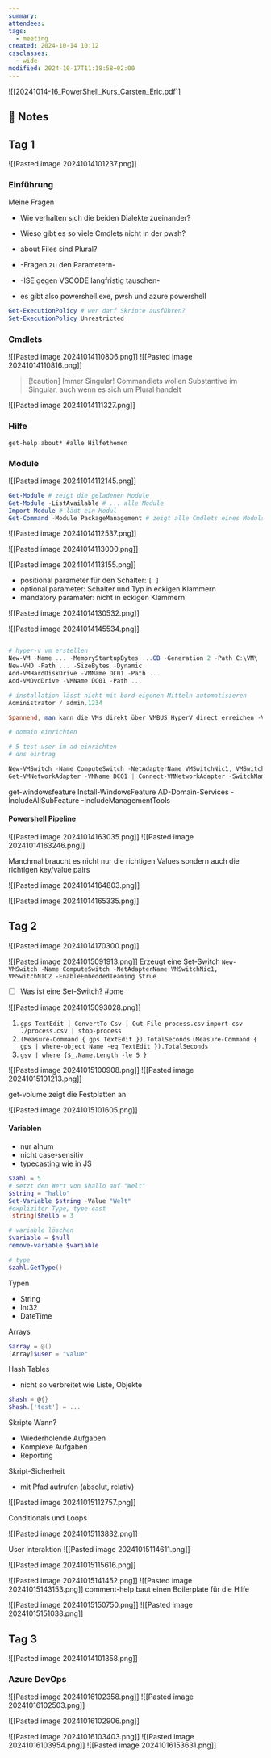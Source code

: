 ```yaml
---
summary: 
attendees: 
tags:
  - meeting
created: 2024-10-14 10:12
cssclasses:
  - wide
modified: 2024-10-17T11:18:58+02:00
---
```

![[20241014-16_PowerShell_Kurs_Carsten_Eric.pdf]]
##  📝 Notes

## Tag 1 

![[Pasted image 20241014101237.png]]


### Einführung

Meine Fragen
- Wie verhalten sich die beiden Dialekte zueinander?
- Wieso gibt es so viele Cmdlets nicht in der pwsh?
- about Files sind Plural?
- -Fragen zu den Parametern-

- -ISE gegen VSCODE langfristig tauschen-
- es gibt also powershell.exe, pwsh und azure powershell

```powershell
Get-ExecutionPolicy # wer darf Skripte ausführen?
Set-ExecutionPolicy Unrestricted
```

### Cmdlets

![[Pasted image 20241014110806.png]]
![[Pasted image 20241014110816.png]]


> [!caution] Immer Singular!
> Commandlets wollen Substantive im Singular, auch wenn es sich um Plural handelt

![[Pasted image 20241014111327.png]]
### Hilfe

```pwsh
get-help about* #alle Hilfethemen
```

### Module

![[Pasted image 20241014112145.png]]

```powershell
Get-Module # zeigt die geladenen Module
Get-Module -ListAvailable # ... alle Module
Import-Module # lädt ein Modul
Get-Command -Module PackageManagement # zeigt alle Cmdlets eines Moduls
```

![[Pasted image 20241014112537.png]]

![[Pasted image 20241014113000.png]]

![[Pasted image 20241014113155.png]]

- positional parameter für den Schalter: `[ ]`
- optional parameter: Schalter und Typ in eckigen Klammern
- mandatory paramater: nicht in eckigen Klammern

![[Pasted image 20241014130532.png]]

![[Pasted image 20241014145534.png]]

```powershell

# hyper-v vm erstellen
New-VM -Name ... -MemoryStartupBytes ...GB -Generation 2 -Path C:\VM\
New-VHD -Path ... -SizeBytes -Dynamic
Add-VMHardDiskDrive -VMName DC01 -Path ...
Add-VMDvdDrive -VMName DC01 -Path ...

# installation lässt nicht mit bord-eigenen Mitteln automatisieren
Administrator / admin.1234

Spannend, man kann die VMs direkt über VMBUS HyperV direct erreichen -VMName

# domain einrichten

# 5 test-user im ad einrichten
# dns eintrag

New-VMSwitch -Name ComputeSwitch -NetAdapterName VMSwitchNic1, VMSwitchNIC2
Get-VMNetworkAdapter -VMName DC01 | Connect-VMNetworkAdapter -SwitchName ComputeSwitch

```



get-windowsfeature
Install-WindowsFeature AD-Domain-Services -IncludeAllSubFeature -IncludeManagementTools


#### Powershell Pipeline

![[Pasted image 20241014163035.png]]
![[Pasted image 20241014163246.png]]

Manchmal braucht es nicht nur die richtigen Values sondern auch die richtigen key/value pairs

![[Pasted image 20241014164803.png]]

![[Pasted image 20241014165335.png]]

## Tag 2

![[Pasted image 20241014170300.png]]

![[Pasted image 20241015091913.png]]
Erzeugt eine Set-Switch `New-VMSwitch -Name ComputeSwitch -NetAdapterName VMSwitchNic1, VMSwitchNIC2 -EnableEmbeddedTeaming $true` 

- [ ] Was ist eine Set-Switch? #pme


![[Pasted image 20241015093028.png]]

1. `gps TextEdit | ConvertTo-Csv | Out-File process.csv` `import-csv ./process.csv | stop-process`
2. `(Measure-Command { gps TextEdit }).TotalSeconds` `(Measure-Command { gps | where-object Name -eq TextEdit }).TotalSeconds`
3. `gsv | where {$_.Name.Length -le 5 }`


![[Pasted image 20241015100908.png]]
![[Pasted image 20241015101213.png]]

get-volume zeigt die Festplatten an

![[Pasted image 20241015101605.png]]

#### Variablen
- nur alnum
- nicht case-sensitiv
- typecasting wie in JS

```powershell
$zahl = 5
# setzt den Wert von $hallo auf "Welt" 
$string = "hallo"
Set-Variable $string -Value "Welt"
#expliziter Type, type-cast
[string]$hello = 3

# variable löschen
$variable = $null
remove-variable $variable

# type
$zahl.GetType()
```

Typen
- String
- Int32
- DateTime

Arrays

```powershell
$array = @()
[Array]$user = "value"
```

Hash Tables
- nicht so verbreitet wie Liste, Objekte

```powershell
$hash = @{}
$hash.['test'] = ...
```

Skripte
Wann?
- Wiederholende Aufgaben
- Komplexe Aufgaben
- Reporting

Skript-Sicherheit
- mit Pfad aufrufen (absolut, relativ)

![[Pasted image 20241015112757.png]]

Conditionals und Loops

![[Pasted image 20241015113832.png]]

User Interaktion
![[Pasted image 20241015114611.png]]

![[Pasted image 20241015115616.png]]

![[Pasted image 20241015141452.png]]
![[Pasted image 20241015143153.png]]
comment-help baut einen Boilerplate für die Hilfe

![[Pasted image 20241015150750.png]]
![[Pasted image 20241015151038.png]]
## Tag 3 

![[Pasted image 20241014101358.png]]

### Azure DevOps

![[Pasted image 20241016102358.png]]
![[Pasted image 20241016102503.png]]

![[Pasted image 20241016102906.png]]

![[Pasted image 20241016103403.png]]
![[Pasted image 20241016103954.png]]
![[Pasted image 20241016153631.png]]